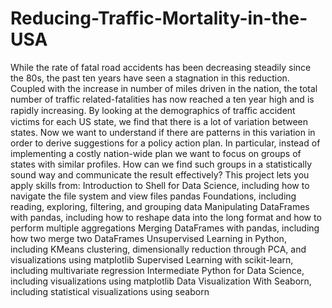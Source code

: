 # Reducing-Traffic-Mortality-in-the-USA
While the rate of fatal road accidents has been decreasing steadily since the 80s, the past ten years have seen a stagnation in this reduction. Coupled with the increase in number of miles driven in the nation, the total number of traffic related-fatalities has now reached a ten year high and is rapidly increasing. By looking at the demographics of traﬃc accident victims for each US state, we find that there is a lot of variation between states. Now we want to understand if there are patterns in this variation in order to derive suggestions for a policy action plan. In particular, instead of implementing a costly nation-wide plan we want to focus on groups of states with similar profiles. How can we find such groups in a statistically sound way and communicate the result effectively? This project lets you apply skills from: Introduction to Shell for Data Science, including how to navigate the file system and view files pandas Foundations, including reading, exploring, filtering, and grouping data Manipulating DataFrames with pandas, including how to reshape data into the long format and how to perform multiple aggregations Merging DataFrames with pandas, including how two merge two DataFrames Unsupervised Learning in Python, including KMeans clustering, dimensionally reduction through PCA, and visualizations using matplotlib Supervised Learning with scikit-learn, including multivariate regression Intermediate Python for Data Science, including visualizations using matplotlib Data Visualization With Seaborn, including statistical visualizations using seaborn

